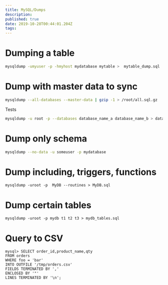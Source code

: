 ```yaml
---
title: MySQL/Dumps
description: 
published: true
date: 2019-10-28T00:44:01.204Z
tags: 
---
```


# Dumping a table
```sh
mysqldump -umyuser -p -hmyhost mydatabase mytable >  mytable_dump.sql
```

# Dump with master data to sync
```sh
mysqldump --all-databases --master-data | gzip -1 > /root/all.sql.gz
```

Tests

```sh
mysqldump -u root -p --databases database_name_a database_name_b > databases_a_b.sql
```

# Dump only schema
```sh
mysqldump --no-data -u someuser -p mydatabase
```

# Dump including, triggers, functions

```text
mysqldump -uroot -p  MyDB --routines > MyDB.sql
```

# Dump certain tables

```text
mysqldump -uroot -p mydb t1 t2 t3 > mydb_tables.sql

```

# Query to CSV

```mysql
mysql> SELECT order_id,product_name,qty
FROM orders
WHERE foo = 'bar'
INTO OUTFILE '/tmp/orders.csv'
FIELDS TERMINATED BY ','
ENCLOSED BY '"'
LINES TERMINATED BY '\n';
```
